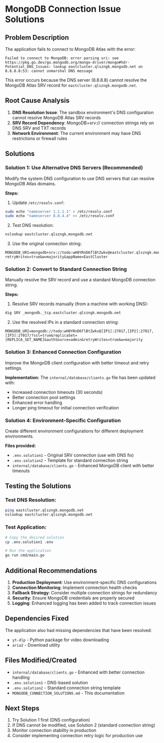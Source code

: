 # MongoDB Connection Issue Solutions

## Problem Description
The application fails to connect to MongoDB Atlas with the error:
```
Failed to connect to MongoDB: error parsing uri: see https://pkg.go.dev/go.mongodb.org/mongo-driver/mongo#hdr-Potential_DNS_Issues: lookup eastcluster.qlszngk.mongodb.net on 8.8.8.8:53: cannot unmarshal DNS message
```

This error occurs because the DNS server (8.8.8.8) cannot resolve the MongoDB Atlas SRV record for `eastcluster.qlszngk.mongodb.net`.

## Root Cause Analysis
1. **DNS Resolution Issue**: The sandbox environment's DNS configuration cannot resolve MongoDB Atlas SRV records
2. **SRV Record Dependency**: MongoDB+srv:// connection strings rely on DNS SRV and TXT records
3. **Network Environment**: The current environment may have DNS restrictions or firewall rules

## Solutions

### Solution 1: Use Alternative DNS Servers (Recommended)
Modify the system DNS configuration to use DNS servers that can resolve MongoDB Atlas domains.

**Steps:**
1. Update `/etc/resolv.conf`:
```bash
sudo echo "nameserver 1.1.1.1" > /etc/resolv.conf
sudo echo "nameserver 8.8.4.4" >> /etc/resolv.conf
```

2. Test DNS resolution:
```bash
nslookup eastcluster.qlszngk.mongodb.net
```

3. Use the original connection string:
```
MONGODB_URI=mongodb+srv://todo:wH0YRnD6flBtZwkv@eastcluster.qlszngk.mongodb.net/?retryWrites=true&w=majority&appName=EastCluster
```

### Solution 2: Convert to Standard Connection String
Manually resolve the SRV record and use a standard MongoDB connection string.

**Steps:**
1. Resolve SRV records manually (from a machine with working DNS):
```bash
dig SRV _mongodb._tcp.eastcluster.qlszngk.mongodb.net
```

2. Use the resolved IPs in a standard connection string:
```
MONGODB_URI=mongodb://todo:wH0YRnD6flBtZwkv@[IP1]:27017,[IP2]:27017,[IP3]:27017/?ssl=true&replicaSet=[REPLICA_SET_NAME]&authSource=admin&retryWrites=true&w=majority
```

### Solution 3: Enhanced Connection Configuration
Improve the MongoDB client configuration with better timeout and retry settings.

**Implementation:**
The `internal/database/clients.go` file has been updated with:
- Increased connection timeouts (30 seconds)
- Better connection pool settings
- Enhanced error handling
- Longer ping timeout for initial connection verification

### Solution 4: Environment-Specific Configuration
Create different environment configurations for different deployment environments.

**Files provided:**
- `.env.solution1` - Original SRV connection (use with DNS fix)
- `.env.solution2` - Template for standard connection string
- `internal/database/clients.go` - Enhanced MongoDB client with better timeouts

## Testing the Solutions

### Test DNS Resolution:
```bash
ping eastcluster.qlszngk.mongodb.net
nslookup eastcluster.qlszngk.mongodb.net
```

### Test Application:
```bash
# Copy the desired solution
cp .env.solution1 .env

# Run the application
go run cmd/main.go
```

## Additional Recommendations

1. **Production Deployment**: Use environment-specific DNS configurations
2. **Connection Monitoring**: Implement connection health checks
3. **Fallback Strategy**: Consider multiple connection strings for redundancy
4. **Security**: Ensure MongoDB credentials are properly secured
5. **Logging**: Enhanced logging has been added to track connection issues

## Dependencies Fixed
The application also had missing dependencies that have been resolved:
- `yt-dlp` - Python package for video downloading
- `aria2` - Download utility

## Files Modified/Created
- `internal/database/clients.go` - Enhanced with better connection handling
- `.env.solution1` - DNS-based solution
- `.env.solution2` - Standard connection string template
- `MONGODB_CONNECTION_SOLUTIONS.md` - This documentation

## Next Steps
1. Try Solution 1 first (DNS configuration)
2. If DNS cannot be modified, use Solution 2 (standard connection string)
3. Monitor connection stability in production
4. Consider implementing connection retry logic for production use

